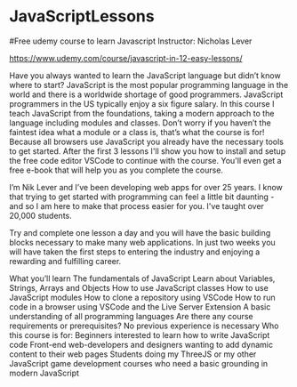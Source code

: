 # JavaScriptLessons

#Free udemy course to learn Javascript 
Instructor: Nicholas Lever 

https://www.udemy.com/course/javascript-in-12-easy-lessons/

Have you always wanted to learn the JavaScript language but didn’t know where to start? JavaScript is the most popular programming language in the world and there is a worldwide shortage of good programmers. JavaScript programmers in the US typically enjoy a six figure salary. In this course I teach JavaScript from the foundations, taking a modern approach to the language including modules and classes. Don’t worry if you haven’t the faintest idea what a module or a class is, that’s what the course is for! Because all browsers use JavaScript you already have the necessary tools to get started. After the first 3 lessons I'll show you how to install and setup the free code editor VSCode to continue with the course. You'll even get a free e-book that will help you as you complete the course.

I’m Nik Lever and I’ve been developing web apps for over 25 years. I know that trying to get started with programming can feel a little bit daunting - and so I am here to make that process easier for you. I've taught over 20,000 students.

Try and complete one lesson a day and you will have the basic building blocks necessary to make many web applications. In just two weeks you will have taken the first steps to entering the industry and enjoying a rewarding and fulfilling career.



What you’ll learn
The fundamentals of JavaScript
Learn about Variables, Strings, Arrays and Objects
How to use JavaScript classes
How to use JavaScript modules
How to clone a repository using VSCode
How to run code in a browser using VSCode and the Live Server Extension
A basic understanding of all programming languages
Are there any course requirements or prerequisites?
No previous experience is necessary
Who this course is for:
Beginners interested to learn how to write JavaScript code
Front-end web-developers and designers wanting to add dynamic content to their web pages
Students doing my ThreeJS or my other JavaScript game development courses who need a basic grounding in modern JavaScript